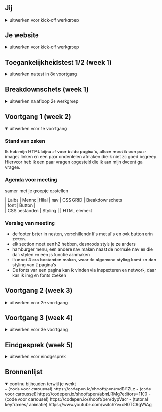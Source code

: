 
## Jij

<details>
<summary>uitwerken voor kick-off werkgroep</summary>

### Auteur:
Laiba Choudhry

#### Je startniveau:
mijn startniveau is blauw. Ik vind coderen leuk, maar ik ben nog een beginner, dus is mijn startniveau blauw

#### Je focus:
Ik wil aan de surface plane werken, ik vind voor zo een groot bedrijf, dat ze echt een mager website hebben. Ten eerste is het niet goed te lezen door een screenreader en ook dat de footer etc heel saai en mager eruit zien. Ik wil met de surface plane verschillende features aan de website toevoegen om het toch wat mooier te maken. 
</details>





## Je website

<details>
<summary>uitwerken voor kick-off werkgroep</summary>

### Je opdracht:
Ik ga aan de slag met de website van Acne Studios(acnestudios.com), ik heb voor de surface plane gekozen, ik ga aan verschillende features werken, net als animaties bij het drukken van een button. 

#### Screenshot(s) van de eerste pagina (small screen): 
Acne studios homepage
![ss van page](https://user-images.githubusercontent.com/94360732/217240739-6b2483db-a818-425f-8ca3-de16b8c41bc0.png)


#### Screenshot(s) van de tweede pagina (small screen):
Product pagina "card holder" 
![ss cardholder](https://user-images.githubusercontent.com/94360732/217240751-a647b7d4-0d17-42c9-83a7-15a8119a2b9f.png)


</details>


## Toegankelijkheidstest 1/2 (week 1)

<details>
<summary>uitwerken na test in 8e voortgang</summary>

### Bevindingen
Er zijn  verschillende soorten belemmeringen waarmee je rekening moet houden, in de les hadden we 3 tafels waar we verschillende toegankelijkheidstesten deden, dit was heel interessant voor mij. Tijdens de testen ben ik een paar dingen tegengekomen
1 de screenreader werkt bij mijn website, dat ik met de tab makkelijk door de links heen kan gaan, maar bij mijn hamburgermenu kan er door tab niet gesloten worden. 
 

#### Tab
Hier een omschrijving van hoe het opgelost kan worden (met indien nodig een afbeelding) 
Tijdens de les moesten we met keyboard only navigeren, dit kon alleen met tab. Dus tijdens het maken van je website, moet je rekening houden als je website te navigeren is door tab. (er is een programma op macbook waar je het kan testen)

#### Contrast  
Hier een omschrijving van hoe het opgelost kan worden (met indien nodig een afbeelding)
Sommige elementen kunnen mensen met visuele beperkingen niet zien. Zo zijn sommige kleuren niet goed te zien, blur kan je ook heel slecht zien. Kijk goed naar de contrast en dat de belangrijke elementen goed te zien zijn. 

#### correct html 
Wanneer de screenreader door je website leest, moet je html kloppen, dus geef een label waar je de input van de gebruiker verwacht!
Zo kan de gebruiker beter door de website navigeren met een screenreader, geef aria labels bij img en zo nodig bij forms en andere elementen. 

</details>




## Breakdownschets (week 1)

<details>
<summary>uitwerken na afloop 2e werkgroep</summary>

### de home page:
![breakdownschets](https://user-images.githubusercontent.com/94360732/217239651-4d9dce3f-b2ef-4935-bf0b-575529807cb0.jpg)


### de product page:
![Breakdown2](https://user-images.githubusercontent.com/94360732/217239515-d85ed9b7-c2e4-46b1-8817-c43d43b85d77.jpg)




</details>


## Voortgang 1 (week 2)

<details open>
<summary>uitwerken voor 1e voortgang</summary>

### Stand van zaken
Ik heb mijn HTML bijna af voor beide pagina's, alleen moet ik een paar images linken en een paar onderdelen afmaken die ik niet zo goed begreep. Hiervoor heb ik een paar vragen opgesteld die ik aan mijn docent ga vragen. 

### Agenda voor meeting
samen met je groepje opstellen

| Laiba                   | Menno                    |Hilal
| nav                     | CSS GRID                 | Breakdownschets       
| font                    | Button                   |  
| CSS bestanden           | Styling                  |
| HTML element                                                

### Verslag van meeting
- de footer beter in nesten, verschillende li's met ul's en ook button erin zetten. 
- elk section moet een h2 hebben, desnoods style je ze anders 
- hamburger menu, een andere nav maken naast de normale nav en die dan stylen en een js functie aanmaken
- ik moet 3 css bestanden maken, waar de algemene styling komt en dan styling van 2 pagina's 
- De fonts van een pagina kan ik vinden via inspecteren en network, daar kan ik img en fonts zoeken 


</details>

## Voortgang 2 (week 3)

<details>
<summary>uitwerken voor 2e voortgang</summary>

### Stand van zaken
Ik ben deze week begonnen met css en ben een paar problemene tegen gekomen, zoals mijn hamburger menu werkt niet, mijn images kan ik niet vinden en een paar vragen zoals formulieren in de surface plane gebruiken

### Agenda voor meeting
Laiba: vraag 1 (formulieren):
Formulieren, hoe moet je erin verwerken?
Mag ik het verstoppen? 
(Surface plane)
vraag 2 (img):
3 images kan ik nergens vinden (inspect network)
Vraag 3 (hamburger menu):
ik zie naast de hamburger menu icon mijn andere icons niet 
Vraag 4 (img naast elkaar zetten):
Op de homepage heb ik 4 img die de hele ruimte van de website moeten nemen, als ik het kleiner maak staan ze onder elkaar en als ik ze wat groter maak staan 2 img naast elkaar. Hoe kan ik dit het beste aanpakken? 

Menno: Vraag 1: ik heb een vraag over het semantisch maken van mijn HTML, mijn CSS luistert niet en ik weet niet hoe het komt.

Hilal: Vraag 1: Doe ik de fontface goed op deze manier?
Vraag 2: Vind een carousel starten lastig, vooral als je bij het swipen de nummers ziet veranderen zoals op mijn site. Hoe kan ik dit het beste aanpakken en heb ik hier javascript voor nodig?
Vraag 3: Een stukje van me hamburger menu gaat mee bij het scrollen, waardoor komt dit?

Wessel: 
Vraag 1: Hamburger menu openen lukt, maar weer sluiten lukt niet. Hoe komt dit?
Vraag 2: Display flex items plaatsen hoe ik wil zonder, losse items van space between
Vraag 3: Hoe ontwerp je het kruisje dat input form leegt?


### Verslag van meeting
- formulier kan ik makkelijk bij mijn 2e pagina zetten, dan heb ik 2 sumbit buttons, een add to bag button en een wenslijst button
- De img kon ik uiteindlijk vinden in de network, ik moets alleen een paar keren refreshen
- ergens heb ik een andere position hidden of relative gegeven, die heeft sanne meteen aangepast
- voor de image naast elkaar te zetten, kan ik het beste een grid gebruiken en dan een media query gebruiken om het nog wat responsive te maken. 

</details>


## Voortgang 3 (week 4)

<details>
<summary>uitwerken voor 3e voortgang</summary>
  
### laatste loodjes 
Nou deze week was de laatste voortganggesprek en natuurlijk heb weer veel problemen. 
Ik ben eerlijk gezegd niet zo ver gekomen met mijn website, omdat ik steeds verschillende errors kreeg. 
Ik ga de laatste voortganggesprek gebruiken voor het stellen van de vragen 


### Agenda voor meeting
Laiba : 
1. mijn elementen schieten steeds uit mijn beeld 
2. hoe moet ik de acne studios logo de sticky vervangen met de add to bag button wanneer het erover heen gaat
3. het positioneren van een paar elementen gaat niet zo lekker 



### Verslag van meeting
- de acne studios logo gewoon sticky laten, het is te veel advanced
- niet met rechts en links te veel positioneren, hierdoor kan het uit de beeld schieten 
- beter met % werken dan px


</details>





## Eindgesprek (week 5)

<details>
<summary>uitwerken voor eindgesprek</summary>

### tot waar ben ik gekomen? 
Voor het eindgesprek was ik jammer genoeg niet zo ver gekomen, ik kwam in tijdsnood, waardoor ik heel veel dingen heb gelaten zoals:
- mijn add to bag button animatie werkte niet, ik kon geen sound op mijn button zetten 
- mijn like button werkte niet
- positionering van mijn formulier was niet goed
- geen dark mode 
- geen states en hover

Ik miste best wel veel dingen

Gelukkig kon ik wel in het eindgesprek vragen stellen aan de docent, sanne heeft mij geholpoen om een grid te zetten bij mijn formulier, zo kon ik mijn formulier beter positioneren. Verder heeft hij mij ook geholpen met de add to bag button. 

Ik ga proberen om al deze dingen toe te passen voor de herkansing 


## herkansing (week 6)

details>
<summary>uitwerken voor eindgesprek</summary>

### eindelijk af?
Yes het is mij gelukt om de meeste dingetjes te doen. Ik heb mijn website bijna af kunnen maken. 

Als ik nog meer tijd had zou ik de volgende dingen nog willen uitwerken en de errors willen aanpassen 
- de nav helemaal uitwerken
- Bekijken waarom focus niet werkt bij 2 secties (eerder werkte de functie focus niet bij 2 secties bij de product pagina)
- bij de caroussel recommend, wanneer je over een img hover krijg je verschillende kleuren, ik weet inmiddels dat ik die door ::after kan doen, dus de content een kleur geven een ze verder positiioneren en stylen. 



</details>


## Bronnenlijst

<details open>
<summary>continu bijhouden terwijl je werkt</summary>
- (code voor caroussel) https://codepen.io/shooft/pen/mdBOZLz
- (code voor caroussel) https://codepen.io/shooft/pen/abmLRMg?editors=1100
- (code voor carrousel) https://codepen.io/shooft/pen/dypVaor
- (tutorial keyframes/ animatie) https://www.youtube.com/watch?v=cH0TC9gWiAg 


</details>
